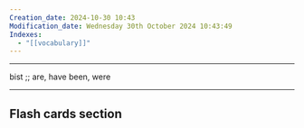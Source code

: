 ```yaml
---
Creation_date: 2024-10-30 10:43
Modification_date: Wednesday 30th October 2024 10:43:49
Indexes:
  - "[[vocabulary]]"
---
```


----

bist ;; are, have been, were
<!--SR:!2024-11-12,4,270-->



















---
## Flash cards section
